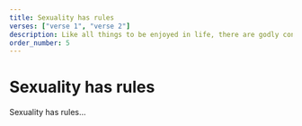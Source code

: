 ```yaml
---
title: Sexuality has rules
verses: ["verse 1", "verse 2"]
description: Like all things to be enjoyed in life, there are godly constraints around sexuality. Any sexual act outside of a consensual, heterosexual marriage is sin.
order_number: 5
---
```


# Sexuality has rules

Sexuality has rules...